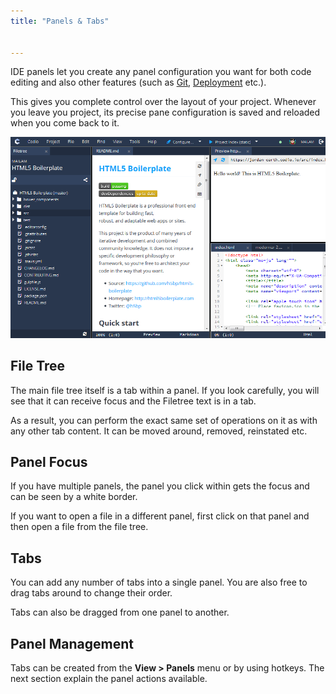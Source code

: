 ```yaml
---
title: "Panels & Tabs"


---
```


IDE panels let you create any panel configuration you want for both code editing and also other features (such as [Git](/ide/editing/git), [Deployment](/ide/tools/deployment) etc.).

This gives you complete control over the layout of your project. Whenever you leave you project, its precise pane configuration is saved and reloaded when you come back to it.

<img alt="Panels" src="/img/panel-overview.png" class="simple"/>


## File Tree
The main file tree itself is a tab within a panel. If you look carefully, you will see that it can receive focus and the Filetree text is in a tab.

As a result, you can perform the exact same set of operations on it as with any other tab content. It can be moved around, removed, reinstated etc.

## Panel Focus
If you have multiple panels, the panel you click within gets the focus and can be seen by a white border.

If you want to open a file in a different panel, first click on that panel and then open a file from the file tree.

## Tabs
You can add any number of tabs into a single panel. You are also free to drag tabs around to change their order.

Tabs can also be dragged from one panel to another.

## Panel Management
Tabs can be created from the **View > Panels** menu or by using hotkeys. The next section explain the panel actions available.